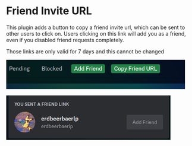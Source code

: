 # Friend Invite URL
This plugin adds a button to copy a friend invite url, which can be sent to other users to click on.
Users clicking on this link will add you as a friend, even if you disabled friend requests completely.

Those links are only valid for 7 days and this cannot be changed

![Friend Button](https://raw.githubusercontent.com/ErdbeerbaerLP/BetterDiscordPlugins/master/FriendInviteURL/screen1.png)

![Friend Invite](https://raw.githubusercontent.com/ErdbeerbaerLP/BetterDiscordPlugins/master/FriendInviteURL/screen2.png)